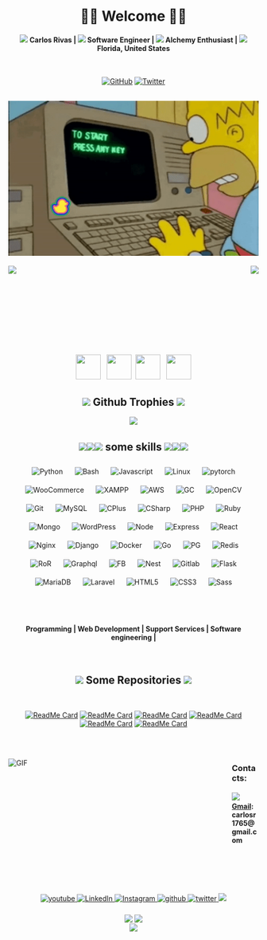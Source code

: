 <!--
**extrasad/extrasad** is a ✨ _special_ ✨ repository because its `README.md` (this file) appears on your GitHub profile.
-->



<!-- Title  -->
<h1 align="center">🧛‍♂️ Welcome 🧛‍♂️</h1>
 
<div align="center">
 <h4> <img src="https://emojipedia-us.s3.dualstack.us-west-1.amazonaws.com/thumbs/240/twitter/282/ogre_1f479.png" width="16px"> Carlos Rivas | <img src="https://emojipedia-us.s3.dualstack.us-west-1.amazonaws.com/thumbs/60/twitter/259/laptop_1f4bb.png" width="16px"> Software Engineer | <img src="https://emojipedia-us.s3.dualstack.us-west-1.amazonaws.com/thumbs/240/twitter/282/man-mage-medium-skin-tone_1f9d9-1f3fd-200d-2642-fe0f.png" width="16px"> Alchemy Enthusiast | <img src="https://emojipedia-us.s3.dualstack.us-west-1.amazonaws.com/thumbs/240/twitter/282/flag-united-states_1f1fa-1f1f8.png" width="16px"> Florida, United States </h4>
</div>

</BR>

<!-- Github -Twitter and Sponsor Logo -->
<p align="center">
	<a href="https://github.com/extrasad"><img src="https://img.shields.io/github/followers/extrasad.svg?label=GitHub&style=social" alt="GitHub"></a>
	<!--<a href="https://github.com/sponsors/extrasad"><img src="https://img.shields.io/badge/Sponsors--_.svg?style=social&logo=github&logoColor=EA4AAA" alt="Sponsors"></a>-->
	<a href="https://twitter.com/mysticpxmp"><img src="https://img.shields.io/twitter/follow/mysticpxmp?label=Twitter&style=social" alt="Twitter"></a>
</p>

</BR>

<!-- Gif1 -->
<div align="center" width="50">
<img src="https://raw.githubusercontent.com/extrasad/extrasad/master/IMG/1.gif" width="600"/>
</div>

<!-- Stats -->
</BR>

<div>
<img height="170" align="left" src="https://github-readme-stats.vercel.app/api?username=extrasad&show_icons=true&title_color=9400D3&icon_color=79ff97&text_color=9f9f9f&bg_color=151515" />

<img height="170" align="right" src="https://github-readme-stats.vercel.app/api/top-langs/?username=extrasad&layout=compact&title_color=fff&text_color=fff&bg_color=151515" />
</div>

<!-- Space Div -->
<div>
 
</BR></BR></BR></BR></BR></BR>

</div>

</BR></BR>

<div align="center">
<img src="https://emojis.slackmojis.com/emojis/images/1613461409/13263/bongocat_code.gif?1613461409" width="50" height="50"/> &nbsp; <img src="https://emojis.slackmojis.com/emojis/images/1575409644/7248/baby-yoda-soup.gif?1575409644" width="50" height="50"/> &nbsp;<img src="https://emojis.slackmojis.com/emojis/images/1575409644/7248/baby-yoda-soup.gif?1575409644" width="50" height="50"/> &nbsp; <img src="https://emojis.slackmojis.com/emojis/images/1613461409/13263/bongocat_code.gif?1613461409" width="50" height="50"/>
</div>

<!-- trophies -->
<h2 align="center"><img src="https://emojipedia-us.s3.dualstack.us-west-1.amazonaws.com/thumbs/120/twitter/259/trophy_1f3c6.png" width="23px"> Github Trophies <img src="https://emojipedia-us.s3.dualstack.us-west-1.amazonaws.com/thumbs/120/twitter/259/trophy_1f3c6.png" width="23px"></h2>  
<a href="https://extrasad.github.io">
 
 <p align="center">
   <img src="https://github-profile-trophy.vercel.app/?username=extrasad&column=7&theme=onedark"/>
 </p>
</a>

<!-- skills -->
<h2 align="center"><img src="https://emojipedia-us.s3.dualstack.us-west-1.amazonaws.com/thumbs/240/twitter/282/ninja_1f977.png" width="23px"><img src="https://emojipedia-us.s3.dualstack.us-west-1.amazonaws.com/thumbs/240/twitter/282/ninja_1f977.png" width="23px"><img src="https://emojipedia-us.s3.dualstack.us-west-1.amazonaws.com/thumbs/240/twitter/282/ninja_1f977.png" width="23px"> some skills <img src="https://emojipedia-us.s3.dualstack.us-west-1.amazonaws.com/thumbs/240/twitter/282/ninja_1f977.png" width="23px"><img src="https://emojipedia-us.s3.dualstack.us-west-1.amazonaws.com/thumbs/240/twitter/282/ninja_1f977.png" width="23px"><img src="https://emojipedia-us.s3.dualstack.us-west-1.amazonaws.com/thumbs/240/twitter/282/ninja_1f977.png" width="23px"> </h2> 
<div align="center">    
<img style="margin: 10px" src="https://profilinator.rishav.dev/skills-assets/python-original.svg" alt="Python" height="50" />  
<img style="margin: 10px" src="https://profilinator.rishav.dev/skills-assets/gnu_bash-icon.svg" alt="Bash" height="50" />  
<img style="margin: 10px" src="https://profilinator.rishav.dev/skills-assets/javascript-original.svg" alt="Javascript" height="50" />  
<img style="margin: 10px" src="https://profilinator.rishav.dev/skills-assets/linux-original.svg" alt="Linux" height="50" />  
<img style="margin: 10px" src="https://profilinator.rishav.dev/skills-assets/pytorch-icon.svg" alt="pytorch" height="50" />  
<img style="margin: 10px" src="https://profilinator.rishav.dev/skills-assets/woocommerce.png" alt="WooCommerce" height="50" />  
<img style="margin: 10px" src="https://profilinator.rishav.dev/skills-assets/xampp.png" alt="XAMPP" height="50" />  
<img style="margin: 10px" src="https://profilinator.rishav.dev/skills-assets/amazonwebservices-original-wordmark.svg" alt="AWS" height="50" />  
<img style="margin: 10px" src="https://profilinator.rishav.dev/skills-assets/google_cloud-icon.svg" alt="GC" height="50" />  
<img style="margin: 10px" src="https://profilinator.rishav.dev/skills-assets/opencv-icon.svg" alt="OpenCV" height="50" />  
<img style="margin: 10px" src="https://profilinator.rishav.dev/skills-assets/git-scm-icon.svg" alt="Git" height="50" />  
<img style="margin: 10px" src="https://profilinator.rishav.dev/skills-assets/mysql-original-wordmark.svg" alt="MySQL" height="50" />  
<img style="margin: 10px" src="https://profilinator.rishav.dev/skills-assets/cplusplus-original.svg" alt="CPlus" height="50" />
<img style="margin: 10px" src="https://profilinator.rishav.dev/skills-assets/csharp-original.svg" alt="CSharp" height="50" />
<img style="margin: 10px" src="https://profilinator.rishav.dev/skills-assets/php-original.svg" alt="PHP" height="50" />  
<img style="margin: 10px" src="https://profilinator.rishav.dev/skills-assets/ruby-original-wordmark.svg" alt="Ruby" height="50" />  
<img style="margin: 10px" src="https://profilinator.rishav.dev/skills-assets/mongodb-original-wordmark.svg" alt="Mongo" height="50" />  
<img style="margin: 10px" src="https://profilinator.rishav.dev/skills-assets/wordpress.png" alt="WordPress" height="50" />  
<img style="margin: 10px" src="https://profilinator.rishav.dev/skills-assets/nodejs-original-wordmark.svg" alt="Node" height="50" />  
<img style="margin: 10px" src="https://profilinator.rishav.dev/skills-assets/express-original-wordmark.svg" alt="Express" height="50" />  
<img style="margin: 10px" src="https://profilinator.rishav.dev/skills-assets/react-original-wordmark.svg" alt="React" height="50" />  
<img style="margin: 10px" src="https://profilinator.rishav.dev/skills-assets/nginx-original.svg" alt="Nginx" height="50" />  
<img style="margin: 10px" src="https://profilinator.rishav.dev/skills-assets/django-original.svg" alt="Django" height="50" />  
<img style="margin: 10px" src="https://profilinator.rishav.dev/skills-assets/docker-original-wordmark.svg" alt="Docker" height="50" />  
<img style="margin: 10px" src="https://profilinator.rishav.dev/skills-assets/go-original.svg" alt="Go" height="50" />
<img style="margin: 10px" src="https://profilinator.rishav.dev/skills-assets/postgresql-original-wordmark.svg" alt="PG" height="50" />
<img style="margin: 10px" src="https://profilinator.rishav.dev/skills-assets/redis-original-wordmark.svg" alt="Redis" height="50" />
<img style="margin: 10px" src="https://profilinator.rishav.dev/skills-assets/rails-original-wordmark.svg" alt="RoR" height="50" />
<img style="margin: 10px" src="https://profilinator.rishav.dev/skills-assets/graphql.png" alt="Graphql" height="50" />
<img style="margin: 10px" src="https://profilinator.rishav.dev/skills-assets/firebase.png" alt="FB" height="50" />
<img style="margin: 10px" src="https://profilinator.rishav.dev/skills-assets/nestjs.svg" alt="Nest" height="50" />
<img style="margin: 10px" src="https://profilinator.rishav.dev/skills-assets/gitlab.svg" alt="Gitlab" height="50" />
<img style="margin: 10px" src="https://profilinator.rishav.dev/skills-assets/flask.png" alt="Flask" height="50" />
<img style="margin: 10px" src="https://profilinator.rishav.dev/skills-assets/mariadb.png" alt="MariaDB" height="50" />
<img style="margin: 10px" src="https://profilinator.rishav.dev/skills-assets/laravel-plain-wordmark.svg" alt="Laravel" height="50" />  
<img style="margin: 10px" src="https://profilinator.rishav.dev/skills-assets/html5-original-wordmark.svg" alt="HTML5" height="50" />  
<img style="margin: 10px" src="https://profilinator.rishav.dev/skills-assets/css3-original-wordmark.svg" alt="CSS3" height="50" />  
<img style="margin: 10px" src="https://profilinator.rishav.dev/skills-assets/sass-original.svg" alt="Sass" height="50" />  
</div>  
 
</BR></BR>
<p>
  <h4 align="center"> Programming | Web Development | Support Services | Software engineering | </h4>
</p>

</BR>

<!-- Repos -->
<div align="center">
<h2 align="center"><img src="https://emojis.slackmojis.com/emojis/images/1597320283/10003/catjam.gif?1597320283" width="30px"> Some Repositories <img src="https://emojis.slackmojis.com/emojis/images/1597320283/10003/catjam.gif?1597320283" width="30px"></h2>  
</BR>

[![ReadMe Card](https://github-readme-stats.vercel.app/api/pin/?username=extrasad&repo=phaser-boilerplate&theme=gotham)](https://github.com/extrasad/phaser-boilerplate)
[![ReadMe Card](https://github-readme-stats.vercel.app/api/pin/?username=extrasad&repo=crypto-game&theme=gotham)](https://github.com/extrasad/crypto-game)
[![ReadMe Card](https://github-readme-stats.vercel.app/api/pin/?username=extrasad&repo=smart-chatter&theme=gotham)](https://github.com/extrasad/smart-chatter)
[![ReadMe Card](https://github-readme-stats.vercel.app/api/pin/?username=extrasad&repo=plugin-installer&theme=gotham)](https://github.com/extrasad/plugin-installer)
[![ReadMe Card](https://github-readme-stats.vercel.app/api/pin/?username=extrasad&repo=track-message&theme=gotham)](https://github.com/extrasad/track-message)
[![ReadMe Card](https://github-readme-stats.vercel.app/api/pin/?username=extrasad&repo=Laravel-Hotel-Reservation&theme=gotham)](https://github.com/extrasad/Laravel-Hotel-Reservation)
</div>

</BR></BR>

<!-- Contacts -->
<img align="left" height="270px" width="450px" alt="GIF" src="https://raw.githubusercontent.com/extrasad/extrasad/master/IMG/3.gif">

<h3> Contacts:</h3>
<h4><img src="https://emojipedia-us.s3.dualstack.us-west-1.amazonaws.com/thumbs/60/twitter/259/robot_1f916.png" width="20px"> <a href="mailto:carlosr1765@gmail.com">Gmail</a>: carlosr1765@gmail.com</h4> 
</BR>

<!-- social -->
<div align="center">
<a href="https://www.youtube.com/channel/UCGpltr2aMuNZqfBN6y51kCw" target="_blank">
<img src=https://img.shields.io/badge/youtube-%23EE4831.svg?&style=for-the-badge&logo=youtube&logoColor=white alt=youtube style="margin-bottom: 5px;" />
</a> 
<a href="https://www.linkedin.com/in/extrasad/" target="_blank">
<img alt="LinkedIn" src="https://img.shields.io/badge/linkedin-%230077B5.svg?&style=for-the-badge&logo=linkedin&logoColor=white" style="margin-bottom: 5px;"/>
</a> 
<a href="https://www.instagram.com/carlosdrivr/" target="_blank">
<img alt="Instagram" src="https://img.shields.io/badge/carlosdrivr-%23E4405F.svg?style=for-the-badge&logo=Instagram&logoColor=white" style="margin-bottom: 5px;"/>
</a>
<a href="https://github.com/extrasad" target="_blank">
<img src=https://img.shields.io/badge/github-%2324292e.svg?&style=for-the-badge&logo=github&logoColor=white alt=github style="margin-bottom: 5px;" />
</a>
<a href="https://twitter.com/mysticpxmp" target="_blank">
<img src=https://img.shields.io/badge/twitter-%2300acee.svg?&style=for-the-badge&logo=twitter&logoColor=white alt=twitter style="margin-bottom: 5px;" />
</a> 
<a href="mailto:carlosr1765@gmail.com"><img src="https://img.shields.io/badge/-Gmail-D14836?style=for-the-badge&logo=Gmail&logoColor=white"/></a>	
</div> 

</BR>
</div>
<!-- Visitors Counter -->
<div align="center">
<img src="https://emojis.slackmojis.com/emojis/images/1450785773/250/mega.gif?1450785773" align="center" />&nbsp;<img src="https://emojis.slackmojis.com/emojis/images/1450785773/250/mega.gif?1450785773" align="center" />
	
</BR>

<img src="https://komarev.com/ghpvc/?username=extrasad&&style=flat-square" align="center" />
<BR><BR>
</div>  
